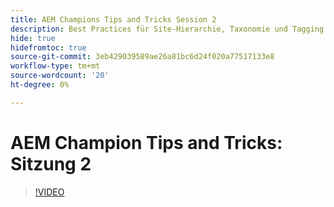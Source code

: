 ```yaml
---
title: AEM Champions Tips and Tricks Session 2
description: Best Practices für Site-Hierarchie, Taxonomie und Tagging
hide: true
hidefromtoc: true
source-git-commit: 3eb429039589ae26a81bc6d24f020a77517133e8
workflow-type: tm+mt
source-wordcount: '20'
ht-degree: 0%

---
```



# AEM Champion Tips and Tricks: Sitzung 2

>[!VIDEO](https://video.tv.adobe.com/v/3409427)

